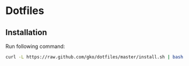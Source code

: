 # Dotfiles

## Installation

Run following command:
```bash
curl -L https://raw.github.com/gko/dotfiles/master/install.sh | bash
```
